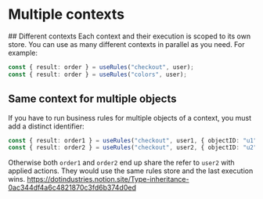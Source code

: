 # Multiple contexts

## Different contexts
Each context and their execution is scoped to its own store.
You can use as many different contexts in parallel as you need. For example:

```ts
const { result: order } = useRules("checkout", user);
const { result: order } = useRules("colors", user);
```

## Same context for multiple objects

If you have to run business rules for multiple objects of a context, you must add a distinct identifier:

```ts
const { result: order1 } = useRules("checkout", user1, { objectID: "u1" });
const { result: order2 } = useRules("checkout", user2, { objectID: "u2" });
```

Otherwise both `order1` and `order2` end up share the refer to `user2` with applied actions. They would use the same rules store and the last execution wins.
https://dotindustries.notion.site/Type-inheritance-0ac344df4a6c4821870c3fd6b374d0ed